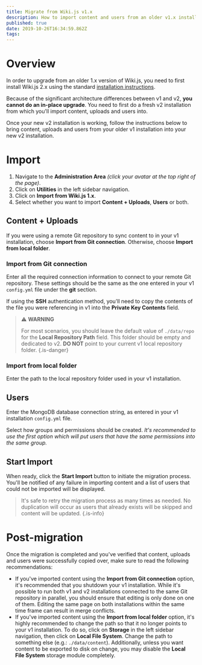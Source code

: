 ```yaml
---
title: Migrate from Wiki.js v1.x
description: How to import content and users from an older v1.x installation.
published: true
date: 2019-10-26T16:34:59.862Z
tags: 
---
```


# Overview

In order to upgrade from an older 1.x version of Wiki.js, you need to first install Wiki.js 2.x using the standard [installation instructions](/install).

Because of the significant architecture differences between v1 and v2, **you cannot do an in-place upgrade**.
You need to first do a fresh v2 installation from which you'll import content, uploads and users into.

Once your new v2 installation is working, follow the instructions below to bring content, uploads and users from your older v1 installation into your new v2 installation.

# Import

1. Navigate to the **Administration Area** *(click your avatar at the top right of the page)*.
1. Click on **Utilities** in the left sidebar navigation.
1. Click on **Import from Wiki.js 1.x**.
1. Select whether you want to import **Content + Uploads**, **Users** or both.

## Content + Uploads

If you were using a remote Git repository to sync content to in your v1 installation, choose **Import from Git connection**.
Otherwise, choose **Import from local folder**.

### Import from Git connection

Enter all the required connection information to connect to your remote Git repository. These settings should be the same as the one entered in your v1 `config.yml` file under the **git** section.

If using the **SSH** authentication method, you'll need to copy the contents of the file you were referencing in v1 into the **Private Key Contents** field.

> :warning: **WARNING**
>
> For most scenarios, you should leave the default value of `./data/repo` for the **Local Repository Path** field. This folder should be empty and dedicated to v2.
> **DO NOT** point to your current v1 local repository folder.
{.is-danger}

### Import from local folder

Enter the path to the local repository folder used in your v1 installation.

## Users

Enter the MongoDB database connection string, as entered in your v1 installation `config.yml` file.

Select how groups and permissions should be created. *It's recommended to use the first option which will put users that have the same permissions into the same group.*

## Start Import

When ready, click the **Start Import** button to initiate the migration process. You'll be notified of any failure in importing content and a list of users that could not be imported will be displayed.

> It's safe to retry the migration process as many times as needed. No duplication will occur as users that already exists will be skipped and content will be updated.
{.is-info}

# Post-migration

Once the migration is completed and you've verified that content, uploads and users were successfully copied over, make sure to read the following recommendations:

- If you've imported content using the **Import from Git connection** option, it's recommended that you shutdown your v1 installation. While it's possible to run both v1 and v2 installations connected to the same Git repository in parallel, you should ensure that editing is only done on one of them. Editing the same page on both installations within the same time frame can result in merge conflicts.
- If you've imported content using the **Import from local folder** option, it's highly recommended to change the path so that it no longer points to your v1 installation. To do so, click on **Storage** in the left sidebar navigation, then click on **Local File System**. Change the path to something else (e.g.: `./data/content`). Additionally, unless you want content to be exported to disk on change, you may disable the **Local File System** storage module completely.

